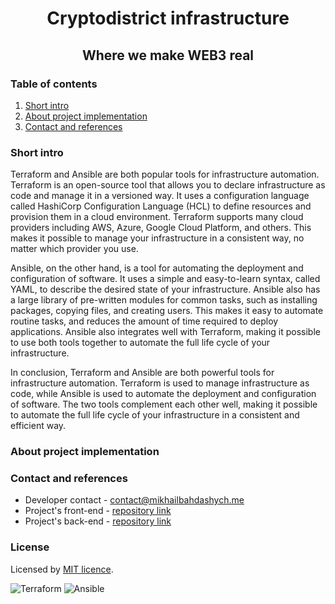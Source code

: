 <h1 align="center">
    Cryptodistrict infrastructure
</h1>

<h2 align="center">
    Where we make WEB3 real
</h2>

### Table of contents
1. [Short intro](#short-intro)
2. [About project implementation](#about-project-implementation)
3. [Contact and references](#contact-and-references)

### Short intro

Terraform and Ansible are both popular tools for infrastructure automation. Terraform is an open-source tool that allows you to declare infrastructure as code and manage it in a versioned way. It uses a configuration language called HashiCorp Configuration Language (HCL) to define resources and provision them in a cloud environment. Terraform supports many cloud providers including AWS, Azure, Google Cloud Platform, and others. This makes it possible to manage your infrastructure in a consistent way, no matter which provider you use.

Ansible, on the other hand, is a tool for automating the deployment and configuration of software. It uses a simple and easy-to-learn syntax, called YAML, to describe the desired state of your infrastructure. Ansible also has a large library of pre-written modules for common tasks, such as installing packages, copying files, and creating users. This makes it easy to automate routine tasks, and reduces the amount of time required to deploy applications. Ansible also integrates well with Terraform, making it possible to use both tools together to automate the full life cycle of your infrastructure.

In conclusion, Terraform and Ansible are both powerful tools for infrastructure automation. Terraform is used to manage infrastructure as code, while Ansible is used to automate the deployment and configuration of software. The two tools complement each other well, making it possible to automate the full life cycle of your infrastructure in a consistent and efficient way.

### About project implementation

### Contact and references

- Developer contact - [contact@mikhailbahdashych.me](mailto:contact@mikhailbahdashych.me)
- Project's front-end - [repository link](https://github.com/bl4drnnr/cryptodistrict-api)
- Project's back-end - [repository link](https://github.com/bl4drnnr/cryptodistrict-infrastructure)

### License

Licensed by [MIT licence](LICENSE).

![Terraform](https://img.shields.io/badge/terraform-%235835CC.svg?style=for-the-badge&logo=terraform&logoColor=white)
![Ansible](https://img.shields.io/badge/ansible-%231A1918.svg?style=for-the-badge&logo=ansible&logoColor=white)
